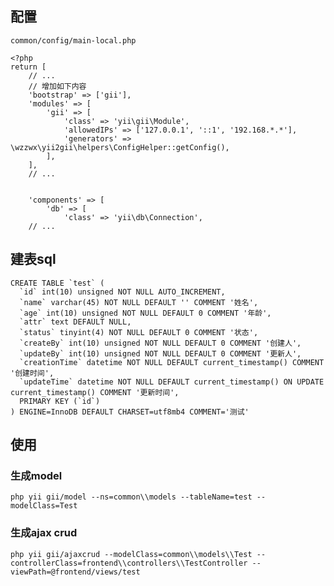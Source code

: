## 配置
    common/config/main-local.php 
    
    <?php
    return [
        // ...
        // 增加如下内容
        'bootstrap' => ['gii'],
        'modules' => [
            'gii' => [
                'class' => 'yii\gii\Module',
                'allowedIPs' => ['127.0.0.1', '::1', '192.168.*.*'],
                'generators' => \wzzwx\yii2gii\helpers\ConfigHelper::getConfig(),
            ],
        ],
        // ...
        
        
        'components' => [
            'db' => [
                'class' => 'yii\db\Connection',
        // ...

## 建表sql
    CREATE TABLE `test` (
      `id` int(10) unsigned NOT NULL AUTO_INCREMENT,
      `name` varchar(45) NOT NULL DEFAULT '' COMMENT '姓名',
      `age` int(10) unsigned NOT NULL DEFAULT 0 COMMENT '年龄',
      `attr` text DEFAULT NULL,
      `status` tinyint(4) NOT NULL DEFAULT 0 COMMENT '状态',
      `createBy` int(10) unsigned NOT NULL DEFAULT 0 COMMENT '创建人',
      `updateBy` int(10) unsigned NOT NULL DEFAULT 0 COMMENT '更新人',
      `creationTime` datetime NOT NULL DEFAULT current_timestamp() COMMENT '创建时间',
      `updateTime` datetime NOT NULL DEFAULT current_timestamp() ON UPDATE current_timestamp() COMMENT '更新时间',
      PRIMARY KEY (`id`)
    ) ENGINE=InnoDB DEFAULT CHARSET=utf8mb4 COMMENT='测试'

## 使用
### 生成model
    php yii gii/model --ns=common\\models --tableName=test --modelClass=Test
    
### 生成ajax crud
    php yii gii/ajaxcrud --modelClass=common\\models\\Test --controllerClass=frontend\\controllers\\TestController --viewPath=@frontend/views/test